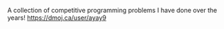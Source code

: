 A collection of competitive programming problems I have done over the years!
https://dmoj.ca/user/ayay9
